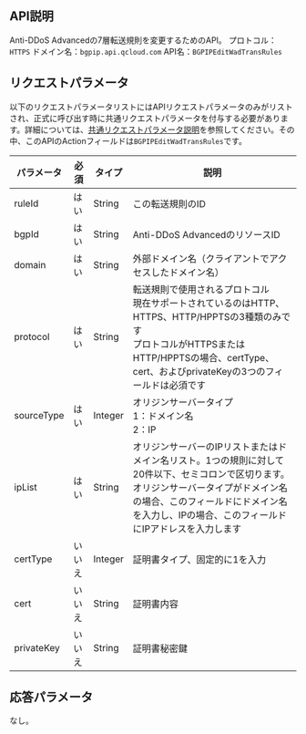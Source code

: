 

## API説明
Anti-DDoS Advancedの7層転送規則を変更するためのAPI。
プロトコル：`HTTPS`
ドメイン名：`bgpip.api.qcloud.com`
API名：`BGPIPEditWadTransRules`

## リクエストパラメータ
以下のリクエストパラメータリストにはAPIリクエストパラメータのみがリストされ、正式に呼び出す時に共通リクエストパラメータを付与する必要があります。詳細については、[共通リクエストパラメータ説明](https://cloud.tencent.com/document/product/1014/31224)を参照してください。その中、このAPIのActionフィールドは`BGPIPEditWadTransRules`です。

| パラメータ | 必須 | タイプ | 説明 |
|---------|---------|---------|---------|
| ruleId | はい | String | この転送規則のID |
| bgpId | はい | String | Anti-DDoS AdvancedのリソースID |
| domain | はい | String | 外部ドメイン名（クライアントでアクセスしたドメイン名） |
| protocol | はい | String |転送規則で使用されるプロトコル</br>現在サポートされているのはHTTP、HTTPS、HTTP/HPPTSの3種類のみです</br>プロトコルがHTTPSまたはHTTP/HPPTSの場合、certType、cert、およびprivateKeyの3つのフィールドは必須です |
| sourceType | はい | Integer | オリジンサーバータイプ</br>1：ドメイン名</br>2：IP |
| ipList | はい | String | オリジンサーバーのIPリストまたはドメイン名リスト。1つの規則に対して20件以下、セミコロンで区切ります。オリジンサーバータイプがドメイン名の場合、このフィールドにドメイン名を入力し、IPの場合、このフィールドにIPアドレスを入力します |
| certType | いいえ | Integer | 証明書タイプ、固定的に1を入力  |
| cert | いいえ | String | 証明書内容 |
| privateKey | いいえ | String | 証明書秘密鍵 |

## 応答パラメータ
なし。

